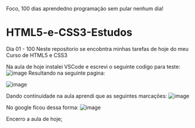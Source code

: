 Foco, 100 dias aprendedno programação sem pular nenhum dia!

# HTML5-e-CSS3-Estudos
Dia 01 - 100
Neste repositorio se encobntra minhas tarefas de hoje do meu Curso de HTML5 e CSS3

Na aula de hoje instalei VSCode e escrevi o seguinte codigo para teste:
![image](https://github.com/Mer1daAndrea/HTML5-e-CSS3-Estudos/assets/167032071/c32fa9c2-3bac-43e8-8c1a-546c7ee7a999)
Resultando na seguinte pagina:

![image](https://github.com/Mer1daAndrea/HTML5-e-CSS3-Estudos/assets/167032071/8a2f67c5-8e34-49ce-a60c-9ad017ac6e70)

Dando continuidade na aula aprendi que as seguintes marcações:
![image](https://github.com/Mer1daAndrea/HTML5-e-CSS3-Estudos/assets/167032071/edb3acec-5e48-443c-a259-aeb4ba159be8)

No google ficou dessa forma:
![image](https://github.com/Mer1daAndrea/HTML5-e-CSS3-Estudos/assets/167032071/972fdacc-8056-4c99-aa8a-f044f00c6e86)

Encerro a aula de hoje;
